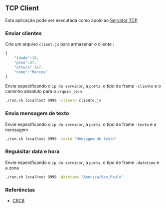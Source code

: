 ## TCP Client

Esta aplicação pode ser executada como apoio ao [Servidor TCP](https://github.com/Barbalho12/tcp-server).

### Enviar clientes

Crie um arquivo `client.js` para armazenar o cliente :

```js
{
    "idade":18,
    "peso":67,
    "altura":167,
    "nome":"Marcos"
}

```

Envie especificando o `ip do servidor`, a `porta`, o tipo de frame `-cliente` e o caminho absoluto para o `arquio json`

```bash
./run.sh localhost 9999 -cliente cliente.js
```

### Envia mensagem de texto

Envie especificando o `ip do servidor`, a `porta`, o tipo de frame `-texto` e a mensagem

```bash
./run.sh localhost 9999 -texto "Mensagem de texto"
```

### Reguisitar data e hora

Envie especificando o `ip do servidor`, a `porta`, o tipo de frame `-datetime` e a zona 

```bash
./run.sh localhost 9999 -datetime "America/Sao_Paulo"
```

### Referências

- [CRC8](https://www.javatips.net/api/xtrememp-swing-master/xtrememp-audio-spi-flac/src/org/kc7bfi/jflac/util/CRC8.java)